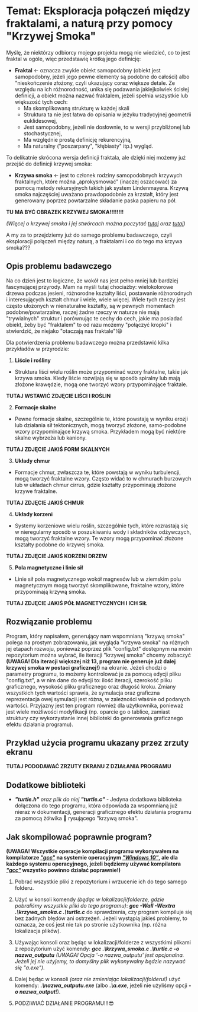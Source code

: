 # Temat: Eksploracja połączeń między fraktalami, a naturą przy pomocy "Krzywej Smoka"

Myślę, że niektórzy odbiorcy mojego projektu mogą nie wiedzieć, co to jest fraktal w ogóle, więc przedstawię krótką jego definicję:

- **Fraktal** <- oznacza zwykle obiekt samopodobny (obiekt jest samopodobny, jeżeli jego pewne elementy są podobne do całości) albo "nieskończenie złożony, czyli ukazujący coraz większe detale. Ze względu na ich różnorodność, unika się podawania jakiejkolwiek ścisłej definicji, a obiekt można nazwać fraktalem, jeżeli spełnia wszystkie lub większość tych cech:
    - Ma skomplikowaną strukturę w każdej skali
    - Struktura ta nie jest łatwa do opisania w jeżyku tradycyjnej geometrii euklidesowej,
    - Jest samopodobny, jeżeli nie dosłownie, to w wersji przybliżonej lub stochastycznej,
    - Ma względnie prostą definicję rekurencyjną,
    - Ma naturalny ("poszarpany", "kłębiasty" itp.) wygląd.

To delikatnie skrócona wersja definicji fraktala, ale dzięki niej możemy już przejść do definicji krzywej smoka:

- **Krzywa smoka** <- jest to członek rodziny samopodobnych krzywych fraktalnych, które można „aprokysmować” (inaczej oszacować) za pomocą metody rekursyjnych takich jak system Lindenmayera. Krzywą smoka najczęściej uważano prawdopodobnie za krzstałt, który jest generowany poprzez powtarzalne składanie paska papieru na pół.

**TU MA BYĆ OBRAZEK KRZYWEJ SMOKA!!!!!!!!**

*(Więcej o krzywej smoka i jej stwórcach można poczytać [tutaj](https://en.wikipedia.org/wiki/Dragon_curve) oraz [tutaj](https://pl.wikipedia.org/wiki/Smok_Heighwaya))*

A my za to przejdziemy już do samego problemu badawczego, czyli eksploracji połączeń między naturą, a fraktalami i co do tego ma krzywa smoka???

## Opis problemu badawczego

Na co dzień jest to logiczne, że wokół nas jest pełno mniej lub bardziej fascynującej przyrody. Mam na myśli tutaj chociażby: wielokolorowe drzewa podczas jesieni, różnorodne kształty liści, postawanie różnorodnych i interesujących kształt chmur i wiele, wiele więcej. Wiele tych rzeczy jest często ułożonych w nienaturalne kształty, są w pewnych momentach podobne/powtarzalne, raczej żadne rzeczy w naturze nie mają "trywialnych" struktur i porównując te cechy do cech, jakie ma posiadać obiekt, żeby być "fraktalem" to od razu możemy "połączyć kropki" i stwierdzić, że niejako "otaczają nas fraktale"!😄

Dla potwierdzenia problemu badawczego można przedstawić kilka przykładów w przyrodzie:

1. **Liście i rośliny**
- Struktura liści wielu roślin może przypominać wzory fraktalne, takie jak krzywa smoka. Kiedy liście rozwijają się w sposób spiralny lub mają złożone krawędzie, mogą one tworzyć wzory przypominające fraktale.

**TUTAJ WSTAWIĆ ZDJĘCIE LIŚCI I ROŚLIN**

2. **Formacje skalne**
- Pewne formacje skalne, szczególnie te, które powstają w wyniku erozji lub działania sił tektonicznych, mogą tworzyć złożone, samo-podobne wzory przypominające krzywą smoka. Przykładem mogą być niektóre skalne wybrzeża lub kaniony.

**TUTAJ ZDJĘCIE JAKIŚ FORM SKALNYCH**

3. **Układy chmur**
- Formacje chmur, zwłaszcza te, które powstają w wyniku turbulencji, mogą tworzyć fraktalne wzory. Często widać to w chmurach burzowych lub w układach chmur cirrus, gdzie kształty przypominają złożone krzywe fraktalne.

**TUTAJ ZDJĘCIE JAKIŚ CHMUR**

4. **Układy korzeni**
- Systemy korzeniowe wielu roślin, szczególnie tych, które rozrastają się w nieregularny sposób w poszukiwaniu wody i składników odżywczych, mogą tworzyć fraktalne wzory. Te wzory mogą przypominać złożone kształty podobne do krzywej smoka.

**TUTAJ ZDJĘCIE JAKIŚ KORZENI DRZEW**

5. **Pola magnetyczne i linie sił**
- Linie sił pola magnetycznego wokół magnesów lub w ziemskim polu magnetycznym mogą tworzyć skomplikowane, fraktalne wzory, które przypominają krzywą smoka.

**TUTAJ ZDJĘCIE JAKIŚ PÓŁ MAGNETYCZNYCH I ICH SIŁ**

## Rozwiązanie problemu

Program, który napisałem, generujący nam wspomnianą "krzywą smoka" polega na prostym zobrazowaniu, jak wygląda "krzywa smoka" na różnych jej etapach rozwoju, ponieważ poprzez plik "config.txt" dostępnym na moim repozytorium można wybrać, ile iteracji "krzywej smoka" chcemy zobaczyć **(UWAGA! Dla iteracji większej niż 13, program nie generuje już dalej krzywej smoka w postaci graficznej!)** na ekranie. Jeżeli chodzi o parametry programu, to możemy kontrolować je za pomocą edycji pliku "config.txt", a w nim dane do edycji to: ilość iteracji, szerokość pliku graficznego, wysokość pliku graficznego oraz długość kroku. Zmiany wszystkich tych wartości sprawia, że symulacja oraz graficzna reprezentacja owej symulacji jest różna, w zależności właśnie od podanych wartości. Przyjazny jest ten program również dla użytkownika, ponieważ jest wiele możliwości modyfikacji (np. oparcie go o tablice, zamiast struktury czy wykorzystanie innej biblioteki do generowania graficznego efektu działania programu).

## Przykład użycia programu ukazany przez zrzuty ekranu

**TUTAJ PODODAWAĆ ZRZUTY EKRANU Z DZIAŁANIA PROGRAMU**

## Dodatkowe biblioteki

- ***"turtle.h"** oraz plik do niej **"turtle.c"*** - Jedyna dodatkowa biblioteka dołączona do tego programu, która odpowiada za wspomnianą już nieraz w dokumentacji, generacji graficznego efektu działania programu za pomocą żółwika 🐢 rysującego "krzywą smoka".

## Jak skompilować poprawnie program?

**(UWAGA! Wszystkie operacje kompilacji programu wykonywałem na kompilatorze *<ins>"gcc"<ins>* na systemie operacyjnym *<ins>"Windows 10"<ins>*, ale dla każdego systemu operacyjnego, jeżeli będziemy używać kompilatora *<ins>"gcc"<ins>* wszystko powinno działać poprawnie!)**

1. Pobrać wszystkie pliki z repozytorium i wrzucenie ich do tego samego folderu.

1. Użyć w konsoli komendy *(będąc w lokalizacji/folderze, gdzie pobraliśmy wszystkie pliki do tego programu)*: ***gcc -Wall -Wextra .\krzywa_smoka.c .\turtle.c*** do sprawdzenia, czy program kompiluje się bez żadnych błędów ani ostrzeżeń. Jeżeli wystąpią jakieś problemy, to oznacza, że coś jest nie tak po stronie użytkownika (np. różna lokalizacja plików).

1. Używając konsoli oraz będąc w lokalizacji/folderze z wszystkimi plikami z repozytorium użyć komendy: ***gcc .\krzywa_smoka.c .\turtle.c -o nazwa_outputu*** *(UWAGA! Opcja '-o nazwa_outputu' jest opcjonalna. Jeżeli jej nie użyjemy, to domyślny plik wykonywalny będzie nazywać się "a.exe")*.

1. Dalej będąc w konsoli *(oraz nie zmieniając lokalizacji/folderu!)* użyć komendy: ***.\nazwa_outputu.exe*** (albo ***.\a.exe***, jeżeli nie użyliśmy opcji ***-o nazwa_output***!).

1. PODZIWIAĆ DZIAŁANIE PROGRAMU!!!😎
